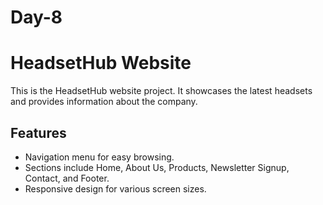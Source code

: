 # Day-8
# HeadsetHub Website

This is the HeadsetHub website project. It showcases the latest headsets and provides information about the company.

## Features

- Navigation menu for easy browsing.
- Sections include Home, About Us, Products, Newsletter Signup, Contact, and Footer.
- Responsive design for various screen sizes.
